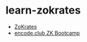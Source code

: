# learn-zokrates

- [ZoKrates](https://zokrates.github.io/examples/index.html)
- [encode.club ZK Bootcamp](https://www.encode.club/zk-bootcamp)